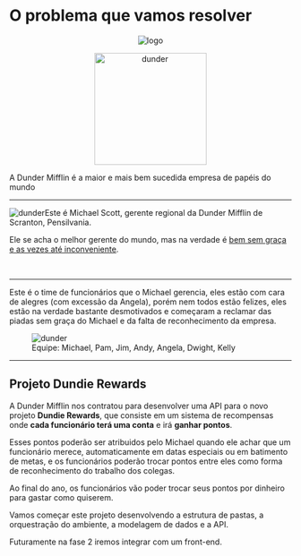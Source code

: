 # O problema que vamos resolver

<div align="center">

![logo](./images/logo.png)

<img src="./images/dunder.jpg" alt="dunder" width="200" />
</div>

A Dunder Mifflin é a maior e mais bem sucedida empresa de papéis do mundo

---

<img src="./images/michael.jpg" alt="dunder" style="float: left;" />

Este é Michael Scott, gerente regional da Dunder Mifflin
de Scranton, Pensilvania.

Ele se acha o melhor gerente do mundo, mas na verdade
é [bem sem graça e as vezes até inconveniente](https://youtu.be/i7b7ldR8N_g).

<br>

---

Este é o time de funcionários que o Michael gerencia, eles estão
com cara de alegres (com excessão da Angela), porém nem todos estão felizes, eles estão na verdade bastante desmotivados e começaram a reclamar das piadas sem graça do Michael e da falta de reconhecimento da empresa.

<figure>
  <img src="./images/people.jpg" alt="dunder" />
  <figcaption>Equipe: Michael, Pam, Jim, Andy, Angela, Dwight, Kelly</figcaption>
</figure>

---

## Projeto Dundie Rewards

A Dunder Mifflin nos contratou para desenvolver uma API para o
novo projeto **Dundie Rewards**, que consiste em um sistema de
recompensas onde **cada funcionário terá uma conta** e irá **ganhar pontos**.

Esses pontos poderão ser atribuidos pelo Michael quando ele achar
que um funcionário merece, automaticamente em datas especiais
ou em batimento de metas, e os funcionários poderão trocar pontos
entre eles como forma de reconhecimento do trabalho dos colegas.

Ao final do ano, os funcionários vão poder trocar seus pontos por
dinheiro para gastar como quiserem.

Vamos começar este projeto desenvolvendo a estrutura de pastas, a orquestração do ambiente, a modelagem de dados e a API.

Futuramente na fase 2 iremos integrar com um front-end.
